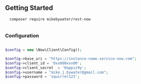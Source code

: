 ## Getting Started

```
  composer require mikebywater/rest-now
  
 ```

### Configuration

``` php

$config = new \Now\Client\Config();

$config->base_uri = "https://instance-name.service-now.com";
$config->client_id = '0xx000xxx00';
$config->client_secret  = 'Happiz9y';
$config->username = "mike.j.bywater@gmail.com";
$config->password = 'squirrel123';
  
 ```
